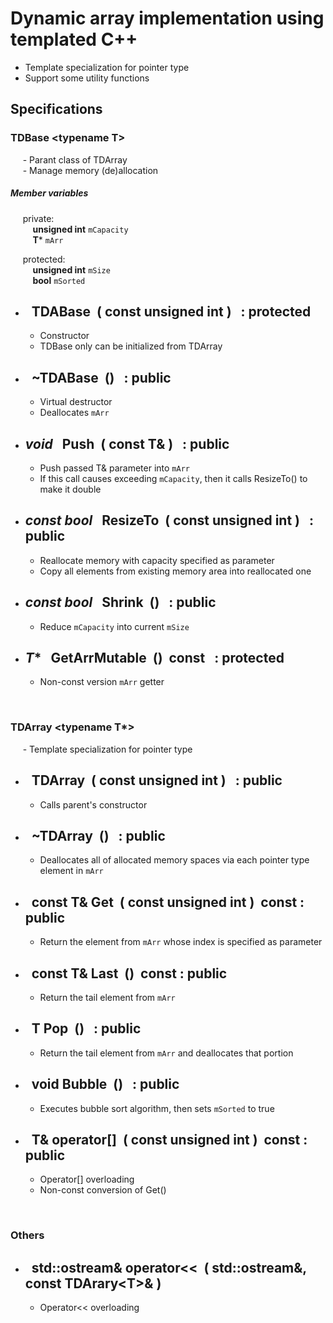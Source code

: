 # Dynamic array implementation using templated C++
- Template specialization for pointer type 
- Support some utility functions

## Specifications
### TDBase \<typename T\>
&nbsp;&nbsp;&nbsp;&nbsp; - Parant class of TDArray </br>
&nbsp;&nbsp;&nbsp;&nbsp; - Manage memory (de)allocation </br>

##### Member variables
&nbsp;&nbsp;&nbsp;&nbsp; private: </br>
&nbsp;&nbsp;&nbsp;&nbsp;&nbsp;&nbsp;&nbsp;&nbsp; **unsigned int** `mCapacity` </br>
&nbsp;&nbsp;&nbsp;&nbsp;&nbsp;&nbsp;&nbsp;&nbsp; **T*** `mArr`</br>

&nbsp;&nbsp;&nbsp;&nbsp; protected: </br>
&nbsp;&nbsp;&nbsp;&nbsp;&nbsp;&nbsp;&nbsp;&nbsp; **unsigned int** `mSize` </br>
&nbsp;&nbsp;&nbsp;&nbsp;&nbsp;&nbsp;&nbsp;&nbsp; **bool** `mSorted` </br>


* &nbsp;&nbsp;TDABase &nbsp;( **const unsigned int** ) &nbsp; : protected
    -
    - Constructor
    - TDBase only can be initialized from TDArray
* &nbsp;&nbsp;~TDABase &nbsp;() &nbsp; : public
    -
    - Virtual destructor
    - Deallocates `mArr`
* *void* &nbsp;&nbsp;Push &nbsp;( **const T&** ) &nbsp; : public
    -
    - Push passed T& parameter into `mArr`
    - If this call causes exceeding `mCapacity`, then it calls ResizeTo() to make it double
* *const bool* &nbsp;&nbsp;ResizeTo &nbsp;( **const unsigned int** ) &nbsp; : public
    -
    - Reallocate memory with capacity specified as parameter
    - Copy all elements from existing memory area into reallocated one
* *const bool* &nbsp;&nbsp;Shrink &nbsp;() &nbsp; : public
    -
    - Reduce `mCapacity` into current `mSize`
* *T** &nbsp;&nbsp;GetArrMutable &nbsp;() &nbsp;const &nbsp; : protected
    -
    - Non-const version `mArr` getter
    
</br>

### TDArray <typename T*>
&nbsp;&nbsp;&nbsp;&nbsp; - Template specialization for pointer type </br>

* &nbsp;&nbsp;TDArray &nbsp;( **const unsigned int** ) &nbsp; : public
    -
    - Calls parent's constructor
* &nbsp;&nbsp;~TDArray &nbsp;() &nbsp; : public
    -   
    - Deallocates all of allocated memory spaces via each pointer type element in `mArr`
* &nbsp;&nbsp;const T& Get &nbsp;( **const unsigned int** ) &nbsp;const : public
    -   
    - Return the element from `mArr` whose index is specified as parameter
* &nbsp;&nbsp;const T& Last &nbsp;() &nbsp;const : public
    -   
    - Return the tail element from `mArr`
* &nbsp;&nbsp;T Pop &nbsp;() &nbsp; : public
    -   
    - Return the tail element from `mArr` and deallocates that portion
* &nbsp;&nbsp;void Bubble &nbsp;() &nbsp; : public
    -   
    - Executes bubble sort algorithm, then sets `mSorted` to true
* &nbsp;&nbsp;T& operator\[\] &nbsp;( **const unsigned int** ) &nbsp;const : public
    -
    - Operator[] overloading
    - Non-const conversion of Get()
</br>
    
### Others
* &nbsp;&nbsp;std::ostream& operator\<\< &nbsp;( **std::ostream&, const TDArary\<T\>&** )
    -   
    - Operator<< overloading
